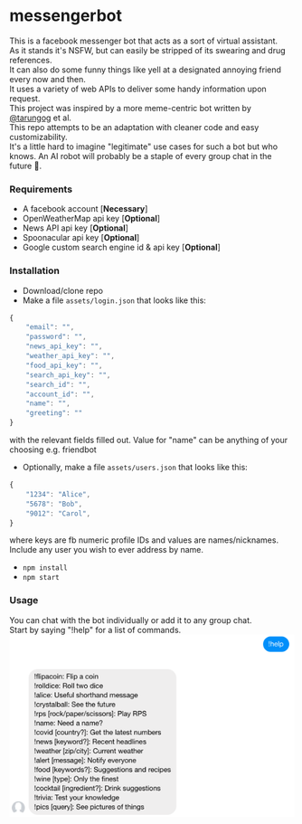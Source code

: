 # messengerbot
This is a facebook messenger bot that acts as a sort of virtual assistant.  
As it stands it's NSFW, but can easily be stripped of its swearing and drug references.  
It can also do some funny things like yell at a designated annoying friend every now and then.  
It uses a variety of web APIs to deliver some handy information upon request.  
This project was inspired by a more meme-centric bot written by [@tarungog](https://github.com/tarungog) et al.  
This repo attempts to be an adaptation with cleaner code and easy customizability.  
It's a little hard to imagine "legitimate" use cases for such a bot but who knows. An AI robot will probably be a staple of every group chat in the future 🤖.  

### Requirements
- A facebook account [**Necessary**]
- OpenWeatherMap api key [**Optional**]
- News API api key [**Optional**]
- Spoonacular api key [**Optional**]
- Google custom search engine id & api key [**Optional**]

### Installation
- Download/clone repo
- Make a file ```assets/login.json``` that looks like this:  
```javascript
{
    "email": "",
    "password": "",
    "news_api_key": "",
    "weather_api_key": "",
    "food_api_key": "",
    "search_api_key": "",
    "search_id": "",
    "account_id": "",
    "name": "",
    "greeting": ""
}
```
with the relevant fields filled out. Value for "name" can be anything of your choosing e.g. friendbot
- Optionally, make a file ```assets/users.json``` that looks like this:
```javascript
{
    "1234": "Alice",
    "5678": "Bob",
    "9012": "Carol",
}
```
where keys are fb numeric profile IDs and values are names/nicknames. Include any user you wish to ever address by name.
- ```npm install```
- ```npm start```  

### Usage
You can chat with the bot individually or add it to any group chat.  
Start by saying "!help" for a list of commands.  
![Sample bot help menu](https://raw.githubusercontent.com/AK97/messengerbot/master/assets/sample_help_menu.png)
